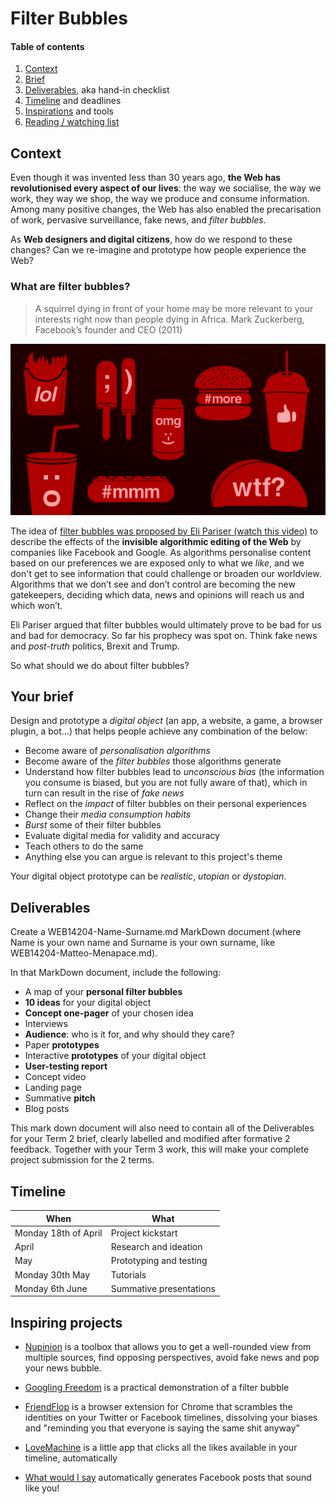 

# Filter Bubbles

#### Table of contents

1. [Context](#context)
2. [Brief](#your-brief)
3. [Deliverables](#deliverables), aka hand-in checklist
4. [Timeline](#timeline) and deadlines
5. [Inspirations](#inspiring-projects) and tools
6. [Reading / watching list](#reading-watching-list)

## Context

Even though it was invented less than 30 years ago, **the Web has revolutionised every aspect of our lives**: the way we socialise, the way we work, they way we shop, the way we produce and consume information. Among many positive changes, the Web has also enabled the precarisation of work, pervasive surveillance, fake news, and *filter bubbles*. 

As **Web designers and digital citizens**, how do we respond to these changes? Can we re-imagine and prototype how people experience the Web? 

### What are filter bubbles?

> A squirrel dying in front of your home may be more relevant to your interests right now than people dying in Africa.
> Mark Zuckerberg, Facebook’s founder and CEO (2011)

[![](assets/junk-food-analogy.png)](http://www.ted.com/talks/eli_pariser_beware_online_filter_bubbles?language=en#t-53082)

The idea of [filter bubbles was proposed by Eli Pariser (watch this video)](http://www.ted.com/talks/eli_pariser_beware_online_filter_bubbles?language=en#t-53082) to describe the effects of the **invisible algorithmic editing of the Web** by companies like Facebook and Google. As algorithms personalise content based on our preferences we are exposed only to what we *like*, and we don't get to see information that could challenge or broaden our worldview. Algorithms that we don’t see and don’t control are becoming the new gatekeepers, deciding which data, news and opinions will reach us and which won’t.

Eli Pariser argued that filter bubbles would ultimately prove to be bad for us and bad for democracy. So far his prophecy was spot on. Think fake news and *post-truth* politics, Brexit and Trump.

So what should we do about filter bubbles?


## Your brief

Design and prototype a *digital object* (an app, a website, a game, a browser plugin, a bot...) that helps people achieve any combination of the below:

* Become aware of *personalisation algorithms*
* Become aware of the *filter bubbles* those algorithms generate 
* Understand how filter bubbles lead to *unconscious bias* (the information you consume is biased, but you are not fully aware of that), which in turn can result in the rise of *fake news*
* Reflect on the *impact* of filter bubbles on their personal experiences
* Change their *media consumption habits* 
* *Burst* some of their filter bubbles
* Evaluate digital media for validity and accuracy
* Teach others to do the same
* Anything else you can argue is relevant to this project's theme

Your digital object prototype can be *realistic*, *utopian* or *dystopian*.



## Deliverables

Create a WEB14204-Name-Surname.md MarkDown document (where Name is your own name and Surname is your own surname, like WEB14204-Matteo-Menapace.md).

In that MarkDown document, include the following:

* A map of your **personal filter bubbles**
* **10 ideas** for your digital object
* **Concept one-pager** of your chosen idea
* Interviews
* **Audience**: who is it for, and why should they care?  
* Paper **prototypes**
* Interactive **prototypes** of your digital object
* **User-testing report**
* Concept video
* Landing page
* Summative **pitch**
* Blog posts

This mark down document will also need to contain all of the Deliverables for your Term 2 brief, clearly labelled and modified after formative 2 feedback. Together with your Term 3 work, this will make your complete project submission for the 2 terms. 


## Timeline

When | What
---- | ----
Monday 18th of April | Project kickstart
April | Research and ideation
May | Prototyping and testing
Monday 30th May | Tutorials 
Monday 6th June | Summative presentations 


## Inspiring projects

* [Nupinion](http://www.nupinion.com/) is a toolbox that allows you to get a well-rounded view from multiple sources, find opposing perspectives, avoid fake news and pop your news bubble.

* [Googling Freedom](https://www.flickr.com/photos/stml/sets/72157649456886632/) is a practical demonstration of a filter bubble

* [FriendFlop](http://fffff.at/friendflop) is a browser extension for Chrome that scrambles the identities on your Twitter or Facebook timelines, dissolving your biases and "reminding you that everyone is saying the same shit anyway"

* [LoveMachine](http://p.xuv.be/tag/lovemachine) is a little app that clicks all the likes available in your timeline, automatically

* [What would I say](http://what-would-i-say.com/about.html) automatically generates Facebook posts that sound like you!

<!--

* [Selfie City](http://selfiecity.net/) investigates social media self-portraits in five cities across the world

* [TinderIn](http://driesdepoorter.be/tinderin/) puts profile pictures from LinkedIn & Tinder of the same person, side by side.

* [I know where your cat lives](http://iknowwhereyourcatlives.com) is a data experiment that visualises a sample of 1 million public pics of **cats** on a world **map**. This project explores two uses of the internet: the sociable and humorous appreciation of domesticated felines, and the status quo of personal data usage by startups and international megacorps who are riding the wave of decreased privacy for all.
-->

<!--
### Food for thought

* How might you present data to influence the perspectives, actions and decisions of others?

* What are some unexpected or uncomfortable datasets we don't often think about?

* What is the most interesting data you can find? What is an unexpected way to experience it?

* How can you make your point(s) of view emerge without distorting the source data?

* What is the intended or expected use of the data you're obtaining, and how might you use it differently?

### Data sets

* [UK Government](http://data.gov.uk/data/search)
* [UniStats](https://unistats.direct.gov.uk/open-access-data)
* More to come


### Tools

* [Data selfie](https://dataselfie.it/#/) is a browser extension that tracks you while you are on Facebook to show you your own data traces and reveal how machine learning algorithms use your data to gain insights about your personality.

	The tool explores our relationship to the online data we leave behind as a result of media consumption and social networks - the information you share consciously and unconsciously.

* [RAWgraphs](http://rawgraphs.io) allows you to convert spreadsheet data into a [D3.js](http://d3js.org/)-based visualisation. If you want to find out which viz is more appropriate for your idea, check out the [Dataviz Catalogue](http://www.datavizcatalogue.com).

* [Import.io](https://import.io/) is a service that lets you turn website data into API data

### Reading / watching list

* [How algorithms shape our world](http://ed.ted.com/lessons/kevin-slavin-how-algorithms-shape-our-world) by Kevin Slavin
* [Did Facebook’s big new study kill my filter bubble thesis?](https://backchannel.com/facebook-published-a-big-new-study-on-the-filter-bubble-here-s-what-it-says-ef31a292da95) by Eli Pariser
* The [Fluff Principle](http://www.paulgraham.com/hackernews.html) by Paul Graham Basically, in which he argues that "stream"-like UIs (Reddit/Twitter/Facebook) favour stuff that's easier to make quick judgments about (like memes and clickbait) over stuff that takes longer to judge (in-depth articles, long talks, etc). The result: ~shallow crap~ fluff everywhere.
* [How to pop your filter bubble](https://medium.com/@paminthelab/how-to-pop-your-filter-bubble-4b8808ffdf0f) by Pamela Pavliscak
* [The data that turned the World upside down](https://motherboard.vice.com/en_us/article/how-our-likes-helped-trump-win) by Hannes Grassegger & Mikael Krogerus
* [All I know is what’s on the Internet](http://reallifemag.com/all-i-know-is-whats-on-the-internet/) by Rolin Moe
* [Speculative data selfies](https://policyreview.info/articles/news/speculative-data-selfies/449) by by Fernando van der Vlist and Anne Helmond

If you want to explore the related concept of *information obesity* I recommend this book: [The information diet](http://www.informationdiet.com) by Clay Johnson.

--->